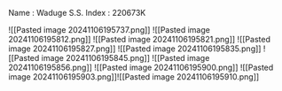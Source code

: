 Name : Waduge S.S.
Index  : 220673K

![[Pasted image 20241106195737.png]]
![[Pasted image 20241106195812.png]]
![[Pasted image 20241106195821.png]]
![[Pasted image 20241106195827.png]]
![[Pasted image 20241106195835.png]]
![[Pasted image 20241106195845.png]]
![[Pasted image 20241106195856.png]]
![[Pasted image 20241106195900.png]]
![[Pasted image 20241106195903.png]]![[Pasted image 20241106195910.png]]
